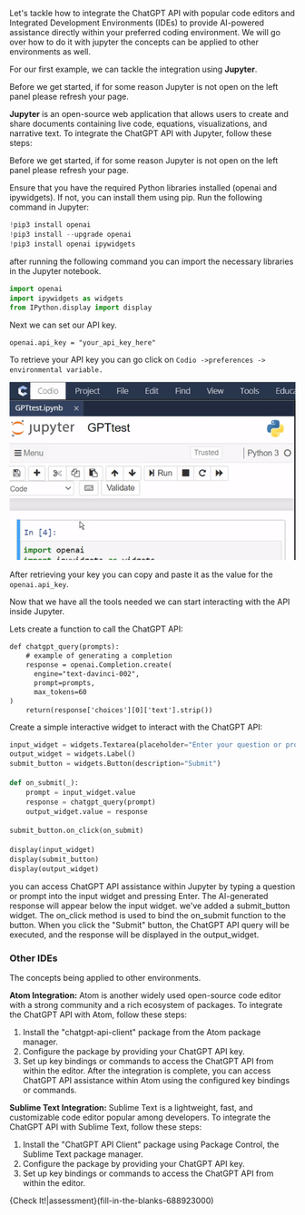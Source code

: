 Let's tackle how to integrate the ChatGPT API with popular code editors and Integrated Development Environments (IDEs) to provide AI-powered assistance directly within your preferred coding environment. We will go over how to do it with jupyter the concepts can be applied to other environments as well.

For our first example, we can tackle the integration using **Jupyter**. 

Before we get started, if for some reason Jupyter is not open on the left panel please refresh your page. 

**Jupyter** is an open-source web application that allows users to create and share documents containing live code, equations, visualizations, and narrative text. To integrate the ChatGPT API with Jupyter, follow these steps:

Before we get started, if for some reason Jupyter is not open on the left panel please refresh your page. 

Ensure that you have the required Python libraries installed (openai and ipywidgets). If not, you can install them using pip.  Run the following command in Jupyter:

```python
!pip3 install openai
!pip3 install --upgrade openai
!pip3 install openai ipywidgets
```
 after running the following command you can import the necessary libraries in the Jupyter notebook. 

```python
import openai
import ipywidgets as widgets
from IPython.display import display
```

Next we can set our API key.
```
openai.api_key = "your_api_key_here"
```
To retrieve your API key you can go click on `Codio ->preferences -> environmental variable.`

![codioTOkey](codioTOkey.gif)

After retrieving your key you can copy and paste it as the value for the `openai.api_key`.

Now that we have all the tools needed we can start interacting with the API inside Jupyter. 

Lets create a function to call the ChatGPT API:
```
def chatgpt_query(prompts):
    # example of generating a completion
    response = openai.Completion.create(
      engine="text-davinci-002",
      prompt=prompts,
      max_tokens=60
)
    return(response['choices'][0]['text'].strip())
```


Create a simple interactive widget to interact with the ChatGPT API:

```python
input_widget = widgets.Textarea(placeholder="Enter your question or prompt here...")
output_widget = widgets.Label()
submit_button = widgets.Button(description="Submit")

def on_submit(_):
    prompt = input_widget.value
    response = chatgpt_query(prompt)
    output_widget.value = response

submit_button.on_click(on_submit)

display(input_widget)
display(submit_button)
display(output_widget)

```

you can access ChatGPT API assistance within Jupyter by typing a question or prompt into the input widget and pressing Enter. The AI-generated response will appear below the input widget. we've added a submit_button widget. The on_click method is used to bind the on_submit function to the button. When you click the "Submit" button, the ChatGPT API query will be executed, and the response will be displayed in the output_widget.


### Other IDEs
The concepts  being applied to other environments.

**Atom Integration:**
Atom is another widely used open-source code editor with a strong community and a rich ecosystem of packages. To integrate the ChatGPT API with Atom, follow these steps:

1. Install the "chatgpt-api-client" package from the Atom package manager.
2. Configure the package by providing your ChatGPT API key.
3. Set up key bindings or commands to access the ChatGPT API from within the editor.
After the integration is complete, you can access ChatGPT API assistance within Atom using the configured key bindings or commands.

**Sublime Text Integration:**
Sublime Text is a lightweight, fast, and customizable code editor popular among developers. To integrate the ChatGPT API with Sublime Text, follow these steps:

1. Install the "ChatGPT API Client" package using Package Control, the Sublime Text package manager.
2. Configure the package by providing your ChatGPT API key.
3. Set up key bindings or commands to access the ChatGPT API from within the editor.


{Check It!|assessment}(fill-in-the-blanks-688923000)
